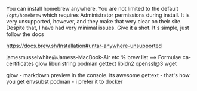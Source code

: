 You can install homebrew anywhere. You are not limited to the default `/opt/homebrew` which requires Administrator permissions during install. It is very unsupported, however, and they make that very clear on their site. Despite that, I have had very minimal issues. Give it a shot. It's simple, just follow the docs

https://docs.brew.sh/Installation#untar-anywhere-unsupported





jamesmusselwhite@Jamess-MacBook-Air etc % brew list
==> Formulae
ca-certificates	glow		libunistring	podman
gettext		libidn2		openssl@3	wget

glow - markdown preview in the console. its awesome
gettext - that's how you get envsubst
podman - i prefer it to docker
